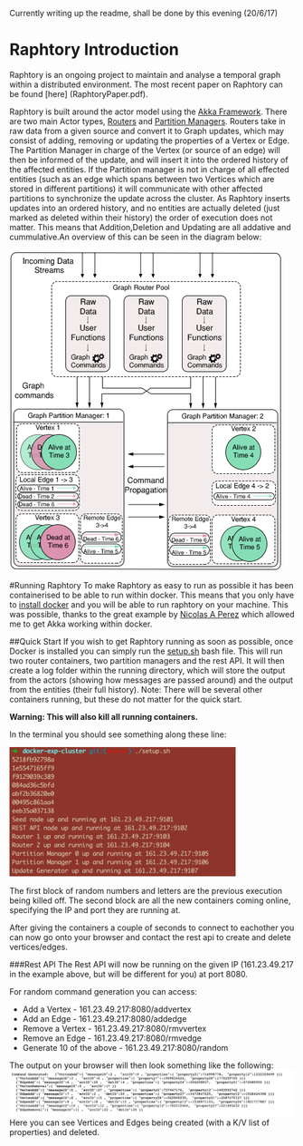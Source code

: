 Currently writing up the readme, shall be done by this evening (20/6/17)

# Raphtory Introduction

Raphtory is an ongoing project to maintain and analyse a temporal graph within a distributed environment. The most recent paper on Raphtory can be found [here] (RaphtoryPaper.pdf).

Raphtory is built around the actor model using the [Akka Framework](http://akka.io/). There are two main Actor types, [Routers](cluster/src/main/scala/com.gwz.dockerexp/Actors/RaphtoryActors/RaphtoryRouter.scala) and [Partition Managers](cluster/src/main/scala/com.gwz.dockerexp/Actors/RaphtoryActors/PartitionManager.scala). Routers take in raw data from a given source and convert it to Graph updates, which may consist of adding, removing or updating the properties of a Vertex or Edge. The Partition Manager in charge of the Vertex (or source of an edge) will then be informed of the update, and will insert it into the ordered history of the affected entities. If the Partition manager is not in charge of all effected entities (such as an edge which spans between two Vertices which are stored in different partitions) it will communicate with other affected partitions to synchronize the update across the cluster. As Raphtory inserts updates into an ordered history, and no entities are actually deleted (just marked as deleted within their history) the order of execution does not matter. This means that Addition,Deletion and Updating are all addative and cummulative.An overview of this can be seen in the diagram below:

![Raphtory diagram](readmepics/raphtory.png)

#Running Raphtory
To make Raphtory as easy to run as possible it has been containerised to be able to run within docker. This means that you only have to [install docker](https://docs.docker.com/engine/installation/) and you will be able to run raphtory on your machine. This was possible, thanks to the great example by [Nicolas A Perez](https://github.com/anicolaspp/docker-exp/tree/cluster) which allowed me to get Akka working within docker.

##Quick Start
If you wish to get Raphtory running as soon as possible, once Docker is installed you can simply run the [setup.sh](setup.sh) bash file. This will run two router containers, two partition managers and the rest API. It will then create a log folder within the running directory, which will store the output from the actors (showing how messages are passed around) and the output from the entities (their full history). Note: There will be several other containers running, but these do not matter for the quick start.

  **Warning: This will also kill all running containers.**

In the terminal you should see something along these line:

<img src="readmepics/setup output.png" width="400"> 

The first block of random numbers and letters are the previous execution being killed off. The second block are all the new containers coming online, specifying the IP and port they are running at. 

After giving the containers a couple of seconds to connect to eachother you can now go onto your browser and contact the rest api to create and delete vertices/edges. 

###Rest API
The Rest API will now be running on the given IP (161.23.49.217 in the example above, but will be different for you) at port 8080. 

For random command generation you can access:
 
* Add a Vertex - 161.23.49.217:8080/addvertex
* Add an Edge - 161.23.49.217:8080/addedge
* Remove a Vertex - 161.23.49.217:8080/rmvvertex
* Remove an Edge - 161.23.49.217:8080/rmvedge
* Generate 10 of the above - 161.23.49.217:8080/random

The output on your browser will then look something like the following: 
<img src="readmepics/restoutput.png" width=""> 
Here you can see Vertices and Edges being created (with a K/V list of properties) and deleted. 